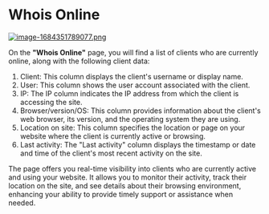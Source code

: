 # Whois Online

[![image-1684351789077.png](https://doc.puq.info/uploads/images/gallery/2023-05/scaled-1680-/image-1684351789077.png)](https://doc.puq.info/uploads/images/gallery/2023-05/image-1684351789077.png)

On the **"Whois Online"** page, you will find a list of clients who are currently online, along with the following client data:

1. Client: This column displays the client's username or display name.
2. User: This column shows the user account associated with the client.
3. IP: The IP column indicates the IP address from which the client is accessing the site.
4. Browser/version/OS: This column provides information about the client's web browser, its version, and the operating system they are using.
5. Location on site: This column specifies the location or page on your website where the client is currently active or browsing.
6. Last activity: The "Last activity" column displays the timestamp or date and time of the client's most recent activity on the site.

The page offers you real-time visibility into clients who are currently active and using your website. It allows you to monitor their activity, track their location on the site, and see details about their browsing environment, enhancing your ability to provide timely support or assistance when needed.
